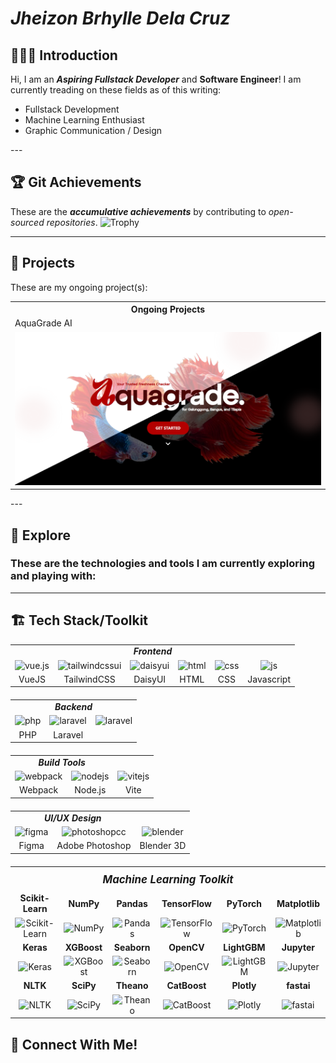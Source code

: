 
# _Jheizon Brhylle Dela Cruz_
## 🙋🏻‍♂️ Introduction
Hi, I am an _**Aspiring Fullstack Developer**_ and **Software Engineer**! I am currently treading on these fields as of this writing:
<br>
<ul>
   <li>Fullstack Development</li>
   <li>Machine Learning Enthusiast</li>
   <li>Graphic Communication / Design</li>
</ul>
---

## 🏆 Git Achievements
These are the _**accumulative achievements**_ by contributing to _open-sourced repositories_.
![Trophy](https://github-profile-trophy.vercel.app/?username=Brhylle&theme=light)

---

## 🔭 Projects
These are my ongoing project(s):
<table>
   <th colspan=1>Ongoing Projects</th>
   <tr>
      <td>AquaGrade AI</td>
   </tr>
   <tr>
      <td><a href="https://github.com/Brhylle/AquaGrade"><img src="https://github.com/Brhylle/AquaGrade/blob/80f8d9f0375b5e931305f07f4676588562d54fdd/src/frontend/src/assets/aquagrade-social-prev-1.png"></a></td>
   </tr>
</table>
---

## 🌱 Explore
### These are the technologies and tools I am currently exploring and playing with:

---

## 🏗️ Tech Stack/Toolkit

<!-- Frontend --> 
<table style="width: 100%; margin-bottom: 20px; border-collapse: collapse; border: none;">
   <tr>
      <td colspan="6" style="text-align: center;"><b><i>Frontend</i></b></td>
   </tr>
   <tr>
      <td style="text-align: center; vertical-align: middle;"> <img src="https://vuejs.org/images/logo.png" width="100" alt="vue.js"> </td>
      <td style="text-align: center; vertical-align: middle;"> <img src="https://mwop.net/images/tailwindcss.svg" width="100" alt="tailwindcssui"> </td>
      <td style="text-align: center; vertical-align: middle;"> <img src="https://avatars.githubusercontent.com/u/76870092?s=200&v=4" width="100" alt="daisyui"> </td>
      <td style="text-align: center; vertical-align: middle;"> <img src="https://upload.wikimedia.org/wikipedia/commons/thumb/3/38/HTML5_Badge.svg/1024px-HTML5_Badge.svg.png" width="100" alt="html"> </td>
      <td style="text-align: center; vertical-align: middle;"> <img src="https://upload.wikimedia.org/wikipedia/commons/thumb/6/62/CSS3_logo.svg/1024px-CSS3_logo.svg.png" width="100" alt="css"> </td>
      <td style="text-align: center; vertical-align: middle;"> <img src="https://bc.team/wp-content/uploads/2019/06/Javascript.png" width="100" alt="js"> </td>
   </tr>
   <tr>
      <td style="text-align: center; vertical-align: middle;">VueJS</td>
      <td style="text-align: center; vertical-align: middle;">TailwindCSS</td>
      <td style="text-align: center; vertical-align: middle;">DaisyUI</td>
      <td style="text-align: center; vertical-align: middle;">HTML</td>
      <td style="text-align: center; vertical-align: middle;">CSS</td>
      <td style="text-align: center; vertical-align: middle;">Javascript</td>
   </tr>
</table>

<!-- Backend --> 
<table style="width: 100%; margin-bottom: 20px;">
   <tr>
      <td colspan="3" style="text-align: center;"><b><i>Backend</i></b></td>
   </tr>
   <tr>
      <td style="text-align: center; vertical-align: middle;"> <img src="https://upload.wikimedia.org/wikipedia/commons/thumb/2/27/PHP-logo.svg/2560px-PHP-logo.svg.png" width="100" alt="php"> </td>
      <td style="text-align: center; vertical-align: middle;"> <img src="https://upload.wikimedia.org/wikipedia/commons/9/9a/Laravel.svg" width="100" alt="laravel"> </td>
      <td style="text-align: center; vertical-align: middle;"> <img src="https://upload.wikimedia.org/wikipedia/commons/thumb/0/0a/MySQL_textlogo.svg/2560px-MySQL_textlogo.svg.png" width="100" alt="laravel"> </td>
   </tr>
   <tr>
      <td style="text-align: center; vertical-align: middle;">PHP</td>
      <td style="text-align: center; vertical-align: middle;">Laravel</td>
   </tr>
</table>

<!-- Build Tools --> 
<table style="width: 100%; margin-bottom: 20px;">
   <tr>
      <td colspan="2" style="text-align: center;"><b><i>Build Tools</i></b></td>
   </tr>
   <tr>
      <td style="text-align: center; vertical-align: middle;"> <img src="https://upload.wikimedia.org/wikipedia/commons/thumb/9/94/Webpack.svg/1920px-Webpack.svg.png" width="100" alt="webpack"> </td>
      <td style="text-align: center; vertical-align: middle;"> <img src="https://upload.wikimedia.org/wikipedia/commons/d/d9/Node.js_logo.svg" width="100" alt="nodejs"> </td>
      <td style="text-align: center; vertical-align: middle;"><img src="https://upload.wikimedia.org/wikipedia/commons/thumb/f/f1/Vitejs-logo.svg/2078px-Vitejs-logo.svg.png" width="100" alt="vitejs"></td>
   </tr>
   <tr>
      <td style="text-align: center; vertical-align: middle;">Webpack</td>
      <td style="text-align: center; vertical-align: middle;">Node.js</td>
      <td style="text-align: center; vertical-align: middle;">Vite</td>
   </tr>
</table>

<!-- UI/UX Design --> 
<table style="width: 100%; margin-bottom: 20px;">
   <tr>
      <td colspan="2" style="text-align: center;"><b><i>UI/UX Design</i></b></td>
   </tr>
   <tr>
      <td style="text-align: center; vertical-align: middle;"> <img src="https://upload.wikimedia.org/wikipedia/commons/3/33/Figma-logo.svg" width="100" alt="figma"> </td>
      <td style="text-align: center; vertical-align: middle;"><img src="https://upload.wikimedia.org/wikipedia/commons/thumb/a/af/Adobe_Photoshop_CC_icon.svg/2101px-Adobe_Photoshop_CC_icon.svg.png" width="100" alt="photoshopcc"></td>
      <td style="text-align: center; vertical-align: middle;"><img src="https://upload.wikimedia.org/wikipedia/commons/0/0c/Blender_logo_no_text.svg" width="100" alt="blender"></td>
   </tr>
   <tr>
      <td style="text-align: center; vertical-align: middle;">Figma</td>
     <td style="text-align: center; vertical-align: middle;">Adobe Photoshop</td>
     <td style="text-align: center; vertical-align: middle;">Blender 3D</td>
   </tr>
</table>

<!-- Machine Learning Tools -->
<table style="width: 100%; margin-bottom: 20px; border-collapse: collapse; text-align: center;">
   <tr>
      <th colspan="6" style="font-size: 1.2em; padding: 10px;"><i>Machine Learning Toolkit</i></th>
   </tr>
   <tr>
      <td><b>Scikit-Learn</b></td>
      <td><b>NumPy</b></td>
      <td><b>Pandas</b></td>
      <td><b>TensorFlow</b></td>
      <td><b>PyTorch</b></td>
      <td><b>Matplotlib</b></td>
   </tr>
   <tr>
      <td><img src="https://upload.wikimedia.org/wikipedia/commons/0/05/Scikit_learn_logo_small.svg" width="80" alt="Scikit-Learn"></td>
      <td><img src="https://upload.wikimedia.org/wikipedia/commons/3/31/NumPy_logo_2020.svg" width="80" alt="NumPy"></td>
      <td><img src="https://upload.wikimedia.org/wikipedia/commons/e/ed/Pandas_logo.svg" width="80" alt="Pandas"></td>
      <td><img src="https://upload.wikimedia.org/wikipedia/commons/2/2d/Tensorflow_logo.svg" width="80" alt="TensorFlow"></td>
      <td><img src="https://upload.wikimedia.org/wikipedia/commons/9/96/Pytorch_logo.png" width="80" alt="PyTorch"></td>
      <td><img src="https://upload.wikimedia.org/wikipedia/commons/8/84/Matplotlib_icon.svg" width="80" alt="Matplotlib"></td>
   </tr>
   <tr>
      <td><b>Keras</b></td>
      <td><b>XGBoost</b></td>
      <td><b>Seaborn</b></td>
      <td><b>OpenCV</b></td>
      <td><b>LightGBM</b></td>
      <td><b>Jupyter</b></td>
   </tr>
   <tr>
      <td><img src="https://upload.wikimedia.org/wikipedia/commons/a/ae/Keras_logo.svg" width="80" alt="Keras"></td>
      <td><img src="https://upload.wikimedia.org/wikipedia/commons/6/69/XGBoost_logo.png" width="80" alt="XGBoost"></td>
      <td><img src="https://upload.wikimedia.org/wikipedia/commons/7/7e/Seaborn_logo.svg" width="80" alt="Seaborn"></td>
      <td><img src="https://upload.wikimedia.org/wikipedia/commons/3/32/OpenCV_Logo_with_text_svg_version.svg" width="80" alt="OpenCV"></td>
      <td><img src="https://upload.wikimedia.org/wikipedia/commons/5/51/Lightgbm.svg" width="80" alt="LightGBM"></td>
      <td><img src="https://upload.wikimedia.org/wikipedia/commons/3/38/Jupyter_logo.svg" width="80" alt="Jupyter"></td>
   </tr>
   <tr>
      <td><b>NLTK</b></td>
      <td><b>SciPy</b></td>
      <td><b>Theano</b></td>
      <td><b>CatBoost</b></td>
      <td><b>Plotly</b></td>
      <td><b>fastai</b></td>
   </tr>
   <tr>
      <td><img src="https://upload.wikimedia.org/wikipedia/commons/8/8c/NLTK_logo.png" width="80" alt="NLTK"></td>
      <td><img src="https://upload.wikimedia.org/wikipedia/commons/b/b2/SCIPY_2.svg" width="80" alt="SciPy"></td>
      <td><img src="https://upload.wikimedia.org/wikipedia/commons/6/67/Theano_logo.png" width="80" alt="Theano"></td>
      <td><img src="https://upload.wikimedia.org/wikipedia/commons/a/ad/Catboost-logo.png" width="80" alt="CatBoost"></td>
      <td><img src="https://upload.wikimedia.org/wikipedia/commons/1/1b/Plotly-logo-01-square.png" width="80" alt="Plotly"></td>
      <td><img src="https://upload.wikimedia.org/wikipedia/commons/8/8e/Fastai_logo.png" width="80" alt="fastai"></td>
   </tr>
</table>




## 📲 Connect With Me!

